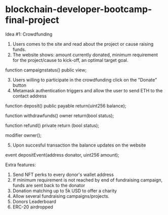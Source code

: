 # blockchain-developer-bootcamp-final-project


Idea #1: Crowdfunding

1. Users comes to the site and read about the project or cause raising funds.
2. The website shows: amount currently donated, minimum requirement for the project/cause to kick-off, an optimal target goal.

function campaignstatus() public view;

3. Users willing to participate in the crowdfunding click on the "Donate" button
4. Metamask authentication triggers and allow the user to send ETH to the contact address

function deposit() public payable return(uint256 balance);

function withdrawfunds() owner return(bool status);

function refund() private return (bool status);

modifier owner();

5. Upon succesful transaction the balance updates on the website

event depositEvent(address donator, uint256 amount);

Extra features:
1. Send NFT perks to every donor's wallet address
2. If minimum requirement is not reached by end of fundraising campaign, funds are sent back to the donator
3. Donation matching up to 5k USD to offer a charity
4. Allow several fundraising campaigns/projects.
5. Donors Leaderboard
6. ERC-20 airdropped
